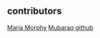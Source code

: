 ## contributors
[Maria Morphy](mailto:mardizzy12@gmail.com)
[Mubaraq github](https://github.com/mubarraqqq) 
